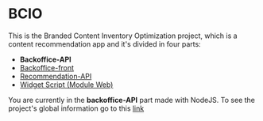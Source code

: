 # BCIO

This is the Branded Content Inventory Optimization project, which is a content recommendation app and it's divided in four parts:<br>

* **Backoffice-API**
* [Backoffice-front](https://github.com/BCIO-Project/backoffice-front)
* [Recommendation-API](https://github.com/BCIO-Project/recommendation-api)
* [Widget Script (Module Web)](https://github.com/BCIO-Project/widget)

You are currently in the **backoffice-API** part made with NodeJS. To see the project's global information go to this [link](https://github.com/BCIO-Project/widget)
